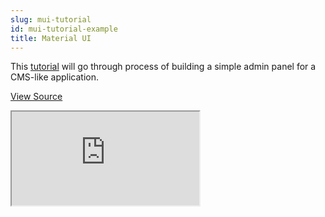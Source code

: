 ```yaml
---
slug: mui-tutorial
id: mui-tutorial-example
title: Material UI
---
```


This [tutorial](/docs/tutorials/material-ui-tutorial/) will go through process of building a simple admin panel for a CMS-like application.
<br/>

[View Source](https://github.com/pankod/refine/tree/master/examples/tutorial)

<iframe loading="lazy" src="https://stackblitz.com//github/pankod/refine/tree/master/examples/tutorial/mui?embed=1&view=preview&theme=dark&preset=node"
    style={{width: "100%", height:"80vh", border: "0px", borderRadius: "8px", overflow:"hidden"}}
    title="refine-tutorial"
></iframe>
